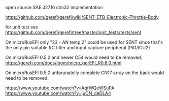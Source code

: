 open source SAE J2716 stm32 implementation

https://github.com/gerefi/gerefi/wiki/SENT-ETB-Electronic-Throttle-Body

for unit test see https://github.com/gerefi/gerefi/tree/master/unit_tests/tests/sent

On microRusEFI only "23 - AN temp 2" could be used for SENT since that's the only pin suitable RC filter and input capture peripheral (PA1/ICU2)


On microRusEFI 0.5.2 and newer C54 would need to be removed. https://gerefi.com/docs/ibom/micro_gerEFI_R0.6.0.html

On microRusEFI 0.5.0 unforunatelly complete CN17 array on the back would need to be removed.



https://www.youtube.com/watch?v=AqfWQeWSuPA
https://www.youtube.com/watch?v=juON_deDLA4
